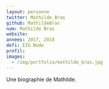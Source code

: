 ```yaml
---
layout: personne
twitter: Mathilde_Bras
github: MathildeBras
nom: Mathilde Bras
website:
annees: 2017, 2018
defi: EIG Node
profil: 
images:
  - /img/portfolio/mathilde_bras.jpg
---
```


Une biographie de Mathilde.
